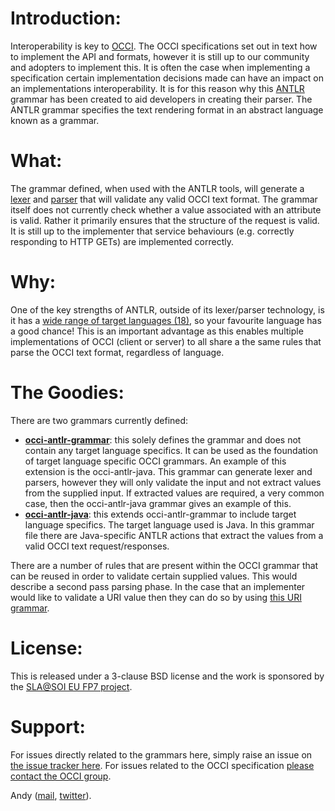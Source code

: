 # Introduction:
Interoperability is key to [OCCI](http://www.occi-wg.org). The OCCI specifications set out in text how to implement the API and formats, however it is still up to our community and adopters to implement this. It is often the case when implementing a specification certain implementation decisions made can have an impact on an implementations interoperability. It is for this reason why this [ANTLR](http://www.antlr.org) grammar has been created to aid developers in creating their parser. The ANTLR grammar specifies the text rendering format in an abstract language known as a grammar.

# What:
The grammar defined, when used with the ANTLR tools, will generate a [lexer](http://en.wikipedia.org/wiki/Lexical_analysis) and [parser](http://en.wikipedia.org/wiki/Parsing) that will validate any valid OCCI text format. The grammar itself does not currently check whether a value associated with an attribute is valid. Rather it primarily ensures that the structure of the request is valid. It is still up to the implementer that service behaviours (e.g. correctly responding to HTTP GETs) are implemented correctly.

# Why:
One of the key strengths of ANTLR, outside of its lexer/parser technology, is it has a [wide range of target languages (18)](http://www.antlr.org/wiki/display/ANTLR3/Code+Generation+Targets), so your favourite language has a good chance!  This is an important advantage as this enables multiple implementations of OCCI (client or server) to all share a the same rules that parse the OCCI text format, regardless of language. 

# The Goodies:
There are two grammars currently defined: 

* [**occi-antlr-grammar**](https://github.com/dizz/occi-grammar/tree/master/occi-antlr-grammar): this solely defines the grammar and does not contain any target language specifics. It can be used as the foundation of target language specific OCCI grammars. An example of this extension is the occi-antlr-java. This grammar can generate lexer and parsers, however they will only validate the input and not extract values from the supplied input. If extracted values are required, a very common case, then the occi-antlr-java grammar gives an example of this.
* [**occi-antlr-java**](https://github.com/dizz/occi-grammar/tree/master/occi-antlr-java): this extends occi-antlr-grammar to include target language specifics. The target language used is Java. In this grammar file there are Java-specific ANTLR actions that extract the values from a valid OCCI text request/responses.

There are a number of rules that are present within the OCCI grammar that can be reused in order to validate certain supplied values. This would describe a second pass parsing phase. In the case that an implementer would like to validate a URI value then they can do so by using [this URI grammar](https://github.com/dizz/antlr-url-grammar).

# License:
This is released under a 3-clause BSD license and the work is sponsored by the [SLA@SOI EU FP7 project](http://www.sla-at-soi.eu).

# Support:
For issues directly related to the grammars here, simply raise an issue on [the issue tracker here](https://github.com/dizz/occi-grammar/issues). For issues related to the OCCI specification [please contact the OCCI group](http://occi-wg.org/community/contribute-communicate/). 

Andy ([mail](http://www.google.com/recaptcha/mailhide/d?k=01m0Yntj-pUNM5eExuBUYPQA==&c=Bk2vYdq5z8_yuvVhBnbdFw==), [twitter](http://www.twitter.com/dizz)).